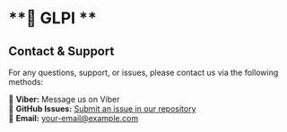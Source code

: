 # **🚀 GLPI **

## Contact & Support  
For any questions, support, or issues, please contact us via the following methods:  

📲 **Viber:** Message us on Viber  
🐞 **GitHub Issues:** [Submit an issue in our repository](https://github.com/3NNUX-Technologies-Corp/public_glpi-3nnx/issues)  
📧 **Email:** [your-email@example.com](3nxdev1@trinnux.com)  
